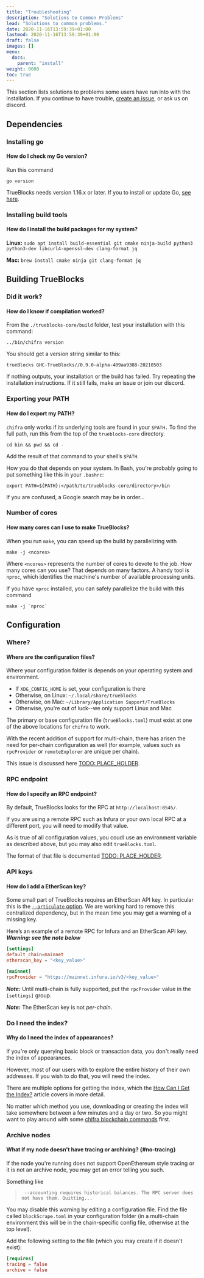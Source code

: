 ```yaml
---
title: "Troubleshooting"
description: "Solutions to Common Problems"
lead: "Solutions to common problems."
date: 2020-11-16T13:59:39+01:00
lastmod: 2020-11-16T13:59:39+01:00
draft: false
images: []
menu:
  docs:
    parent: "install"
weight: 0600
toc: true
---
```


This section lists solutions to problems some users have run into with the installation. If you continue to have trouble, [create an issue](https://github.com/TrueBlocks/trueblocks-core/issues), or ask us on discord.

## Dependencies

### Installing go

#### How do I check my Go version?

Run this command

```shell
go version
```

TrueBlocks needs version 1.16.x or later. If you to install or update Go, [see here](https://golang.org/doc/install).

### Installing build tools

#### How do I install the build packages for my system?

**Linux:** `sudo apt install build-essential git cmake ninja-build python3 python3-dev libcurl4-openssl-dev clang-format jq`

**Mac:** `brew install cmake ninja git clang-format jq`

## Building TrueBlocks

### Did it work?

#### How do I know if compilation worked?

From the `./trueblocks-core/build` folder, test your installation with this command:

```shell
../bin/chifra version
```

You should get a version string similar to this:

```shell
trueBlocks GHC-TrueBlocks//0.9.0-alpha-409aa9388-20210503
```

If nothing outputs, your installation or the build has failed. Try repeating the installation instructions. If it still fails, make an issue or join our discord.

### Exporting your PATH

#### How do I export my PATH?

`chifra` only works if its underlying tools are found in your `$PATH.`
To find the full path, run this from the top of the `trueblocks-core` directory.

```shell
cd bin && pwd && cd -
```

Add the result of that command to your shell’s `$PATH`.

How you do that depends on your system.
In Bash, you're probably going to put something like this in your `.bashrc`:

```shell
export PATH=${PATH}:</path/to/trueblocks-core/directory>/bin
```

If you are confused, a Google search may be in order…

### Number of cores

#### How many cores can I use to make TrueBlocks?

When you run `make`, you can speed up the build by parallelizing with

```shell
make -j <ncores>
```

Where `<ncores>` represents the number of cores to devote to the job.
How many cores can you use? That depends on many factors. A handy tool is `nproc`,
which identifies the machine's number of available processing units.

If you have `nproc` installed, you can safely parallelize the build with this command

```shell
make -j `nproc`
```

## Configuration

### Where?

#### Where are the configuration files?

Where your configuration folder is depends on your operating system
and environment.

  - If `XDG_CONFIG_HOME` is set, your configuration is there
  - Otherwise, on Linux: `~/.local/share/trueblocks`
  - Otherwise, on Mac: `~/Library/Application Support/TrueBlocks`
  - Otherwise, you're out of luck--we only support Linux and Mac

The primary or base configuration file (`trueBlocks.toml`) must exist at one
of the above locations for `chifra` to work.

With the recent addition of support for multi-chain, there has arisen the need
for per-chain configuration as well (for example, values such as `rpcProvider` or
`remoteExplorer` are unique per chain).

This issue is discussed here [TODO: PLACE_HOLDER](#).

### RPC endpoint

#### How do I specify an RPC endpoint?

By default, TrueBlocks looks for the RPC at `http://localhost:8545/`.

If you are using a remote RPC such as Infura or your own local RPC at
a different port, you will need to modify that value.

As is true of all configuration values, you coudl use an environment
variable as described above, but you may also edit `trueBlocks.toml`.

The format of that file is documented [TODO: PLACE_HOLDER](#).

### API keys

#### How do I add a EtherScan key?

Some small part of TrueBlocks requires an EtherScan API key. In particular
this is the [`--articulate` option](/chifra/chaindata/). We are working
hard to remove this centralized dependency, but in the mean time you
may get a warning of a missing key.

Here’s an example of a remote RPC for Infura and an EtherScan API key.
***Warning: see the note below***

```TOML
[settings]
default_chain=mainnet
etherscan_key = "<key_value>"

[mainnet]
rpcProvider = "https://mainnet.infura.io/v3/<key_value>"
```

***Note:*** Until mutli-chain is fully supported, put the `rpcProvider` value
in the `[settings]` group.

***Note:*** The EtherScan key is not *per-chain*.

### Do I need the index?

#### Why do I need the index of appearances?

If you're only querying basic block or transaction data, you don't really
need the index of appearances.

However, most of our users with to explore the entire history of their own
addresses. If you wish to do that, you will need the index.

There are multiple options for getting the index, which the
[How Can I Get the Index?](/docs/install/build-unchained-index) article covers
in more detail.

No matter which method you use, downloading or creating the index will take
somewhere between a few minutes and a day or two. So you might want to play
around with some [chifra blockchain commands](/chifra/chaindata) first.

### Archive nodes

#### What if my node doesn't have tracing or archiving? {#no-tracing}

If the node you're running does not support OpenEthereum style tracing or it
is not an archive node, you may get an error telling you such.

Something like

> ` --accounting requires historical balances. The RPC server does not have them. Quitting...`

You may disable this warning by editing a configuration file. Find the file
called `blockScrape.toml` in your configuration folder (in a multi-chain environment
this will be in the chain-specific config file, otherwise at the top level).

Add the following setting to the file (which you may create if it doesn't exist):

```toml
[requires]
tracing = false
archive = false
```
